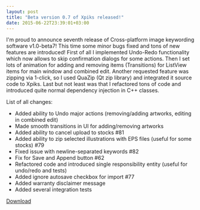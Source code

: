 ```yaml
---
layout: post
title: "Beta version 0.7 of Xpiks released!"
date: 2015-06-22T23:39:01+03:00
---
```


I'm proud to announce seventh release of Cross-platform image keywording software v1.0-beta7! This time some minor bugs fixed and tons of new features are introduced! First of all I implemented Undo-Redo functionality which now allows to skip confirmation dialogs for some actions. Then I set lots of animation for adding and removing items (Transitions) for ListView items for main window and combined edit. Another requested feature was zipping via 1-click, so I used QuaZip (Qt zip library) and integrated it source code to Xpiks. Last but not least was that I refactored tons of code and introduced quite normal dependency injection in C++ classes.

List of all changes:

- Added ability to Undo major actions (removing/adding artworks, editing in combined edit)
- Made smooth transitions in UI for adding/removing artworks
- Added ability to cancel upload to stocks #81
- Added ability to zip selected illustrations with EPS files (useful for some stocks) #79
- Fixed issue with newline-separated keywords #82
- Fix for Save and Append button #62
- Refactored code and introduced single responsibility entity (useful for undo/redo and tests)
- Added ignore autosave checkbox for import #77
- Added warranty disclaimer message
- Added several integration tests

<a class="button button-grey" href="{{ site.url }}/downloads">Download</a>
